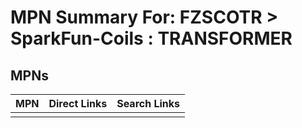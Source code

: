 



# MPN Summary For: FZSCOTR > SparkFun-Coils : TRANSFORMER

## MPNs
  

|MPN|Direct Links|Search Links|
| :--- | :--- | :--- |
||||
